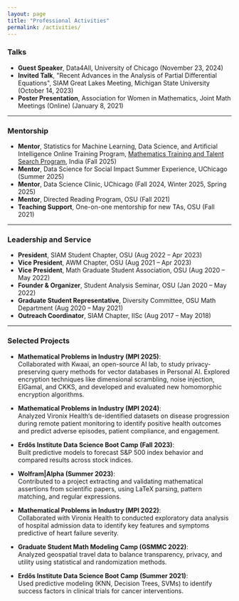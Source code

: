 ```yaml
---
layout: page
title: "Professional Activities"
permalink: /activities/
---
```


### Talks

- **Guest Speaker**, Data4All, University of Chicago (November 23, 2024)
- **Invited Talk**, "Recent Advances in the Analysis of Partial Differential Equations", SIAM Great Lakes Meeting, Michigan State University (October 14, 2023)
- **Poster Presentation**, Association for Women in Mathematics, Joint Math Meetings (Online) (January 8, 2021)

---

### Mentorship

- **Mentor**, Statistics for Machine Learning, Data Science, and Artificial Intelligence Online Training Program, [Mathematics Training and Talent Search Program](https://mtts.org.in/training-programmes/statistics-for-machine-learning-data-science-and-artificial-intelligence), India (Fall 2025)
- **Mentor**, Data Science for Social Impact Summer Experience, UChicago (Summer 2025)
- **Mentor**, Data Science Clinic, UChicago (Fall 2024, Winter 2025, Spring 2025)
- **Mentor**, Directed Reading Program, OSU (Fall 2021)
- **Teaching Support**, One-on-one mentorship for new TAs, OSU (Fall 2021)

---

### Leadership and Service

- **President**, SIAM Student Chapter, OSU (Aug 2022 – Apr 2023)
- **Vice President**, AWM Chapter, OSU (Aug 2021 – Apr 2023)
- **Vice President**, Math Graduate Student Association, OSU (Aug 2020 – May 2022)
- **Founder & Organizer**, Student Analysis Seminar, OSU (Jan 2020 – May 2022)
- **Graduate Student Representative**, Diversity Committee, OSU Math Department (Aug 2020 – May 2021)
- **Outreach Coordinator**, SIAM Chapter, IISc (Aug 2017 – May 2018)

---

### Selected Projects

- **Mathematical Problems in Industry (MPI 2025)**:  
Collaborated with Kwaai, an open-source AI lab, to study privacy-preserving query methods for vector databases in Personal AI. Explored encryption techniques like dimensional scrambling, noise injection, ElGamal, and CKKS, and developed and evaluated new homomorphic encryption algorithms.

- **Mathematical Problems in Industry (MPI 2024)**:  
Analyzed Vironix Health’s de-identified datasets on disease progression during remote patient monitoring to identify positive health outcomes and predict adverse episodes, patient compliance, and engagement.

- **Erdős Institute Data Science Boot Camp (Fall 2023)**:  
Built predictive models to forecast S&P 500 index behavior and compared results across stock indices.

- **Wolfram|Alpha (Summer 2023)**:  
Contributed to a project extracting and validating mathematical assertions from scientific papers, using LaTeX parsing, pattern matching, and regular expressions.

- **Mathematical Problems in Industry (MPI 2022)**:  
Collaborated with Vironix Health to conducted exploratory data analysis of hospital admission data to identify key features and symptoms predictive of heart failure severity.

- **Graduate Student Math Modeling Camp (GSMMC 2022)**:  
Analyzed geospatial travel data to balance transparency, privacy, and utility using statistical and randomization methods.

- **Erdős Institute Data Science Boot Camp (Summer 2021)**:  
Used predictive modeling (KNN, Decision Trees, SVMs) to identify success factors in clinical trials for cancer interventions.
